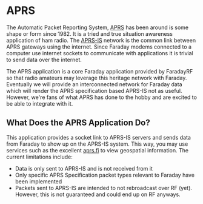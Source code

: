 # APRS
The Automatic Packet Reporting System, [APRS](http://www.aprs.org/) has been around is some shape or form since 1982. It is a tried and true situation awareness application of ham radio. The [APRS-IS](http://www.aprs-is.net/) network is the common link between APRS gateways using the internet. Since Faraday modems connected to a computer use internet sockets to communicate with applications it is trivial to send data over the internet.

The APRS application is a core Faraday application provided by FaradayRF so that radio amateurs may leverage this heritage network with Faraday. Eventually we will provide an interconnected network for Faraday data which will render the APRS specification based APRS-IS not as useful. However, we're fans of what APRS has done to the hobby and are excited to be able to integrate with it.

## What Does the APRS Application Do?
This application provides a socket link to APRS-IS servers and sends data from Faraday to show up on the APRS-IS system. This way, you may use services such as the excellent [aprs.fi](https://www.aprs.fi) to view geospatial information. The current limitations include:

 * Data is only sent to APRS-IS and is not received from it
 * Only specific APRS Specification packet types relevant to Faraday have been implemented
 * Packets sent to APRS-IS are intended to not rebroadcast over RF (yet). However, this is not guaranteed and could end up on RF anyways.